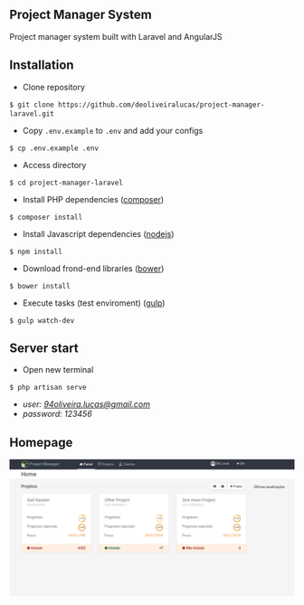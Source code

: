 ## Project Manager System
Project manager system built with Laravel and AngularJS

## Installation

- Clone repository
```
$ git clone https://github.com/deoliveiralucas/project-manager-laravel.git
```

- Copy `.env.example` to `.env` and add your configs
```
$ cp .env.example .env
```

- Access directory
```
$ cd project-manager-laravel
```

- Install PHP dependencies ([composer](http://getcomposer.org))
```
$ composer install
```

- Install Javascript dependencies ([nodejs](https://nodejs.org/en/))
```
$ npm install
```

- Download frond-end libraries ([bower](http://bower.io/))
```
$ bower install
```

- Execute tasks (test enviroment) ([gulp](http://gulpjs.com/))
```
$ gulp watch-dev
```

## Server start

- Open new terminal
```
$ php artisan serve
```

- *user: 94oliveira.lucas@gmail.com*
- *password: 123456*


## Homepage

![](./screenshot.png)

